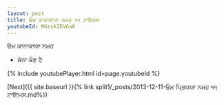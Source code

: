 ```yaml
---
layout: post
title: ਓਮ ਕਾਨਾਕਾਯਾ ਨਮਹ ੧੧ ਟਾਇਮਸ
youtubeId: MGssk2EVGa0
---
```

 
 
 ਓਮ ਕਾਨਾਕਾਯਾ ਨਮਹ  
 
 -  ਸੋਨਾ ਕੌਣ ਹੈ 
 
  
 
  
 
 
 
 
 
 


{% include youtubePlayer.html id=page.youtubeId %}
 
[Next]({{ site.baseurl }}{% link  split1/_posts/2013-12-11-ਓਮ ਪ੍ਰਿਯਯਾ ਨਮਹ ੧੧ ਟਾਇਮਸ.md%})
 

